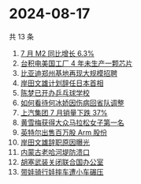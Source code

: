 # 2024-08-17

共 13 条

<!-- BEGIN -->
<!-- 最后更新时间 Sat Aug 17 2024 15:07:08 GMT+0800 (China Standard Time) -->

1. [7 月 M2 同比增长 6.3%](https://www.zhihu.com/search?q=7%20%E6%9C%88%20M2%20%E5%90%8C%E6%AF%94%E5%A2%9E%E9%95%BF%206.3%25)
1. [台积电美国工厂 4 年未生产一颗芯片](https://www.zhihu.com/search?q=%E5%8F%B0%E7%A7%AF%E7%94%B5%E7%BE%8E%E5%9B%BD%E5%B7%A5%E5%8E%82%204%20%E5%B9%B4%E6%9C%AA%E7%94%9F%E4%BA%A7%E4%B8%80%E9%A2%97%E8%8A%AF%E7%89%87)
1. [比亚迪郑州基地再现大规模招聘](https://www.zhihu.com/search?q=%E6%AF%94%E4%BA%9A%E8%BF%AA%E9%83%91%E5%B7%9E%E5%9F%BA%E5%9C%B0%E5%86%8D%E7%8E%B0%E5%A4%A7%E8%A7%84%E6%A8%A1%E6%8B%9B%E8%81%98)
1. [岸田文雄计划辞任日本首相](https://www.zhihu.com/search?q=%E5%B2%B8%E7%94%B0%E6%96%87%E9%9B%84%E8%AE%A1%E5%88%92%E8%BE%9E%E4%BB%BB%E6%97%A5%E6%9C%AC%E9%A6%96%E7%9B%B8)
1. [陈梦已开办乒乓球学校](https://www.zhihu.com/search?q=%E9%99%88%E6%A2%A6%E5%B7%B2%E5%BC%80%E5%8A%9E%E4%B9%92%E4%B9%93%E7%90%83%E5%AD%A6%E6%A0%A1)
1. [如何看待何冰娇因伤病回省队调整](https://www.zhihu.com/search?q=%E5%A6%82%E4%BD%95%E7%9C%8B%E5%BE%85%E4%BD%95%E5%86%B0%E5%A8%87%E5%9B%A0%E4%BC%A4%E7%97%85%E5%9B%9E%E7%9C%81%E9%98%9F%E8%B0%83%E6%95%B4)
1. [上汽集团 7 月销量下跌 37%](https://www.zhihu.com/search?q=%E4%B8%8A%E6%B1%BD%E9%9B%86%E5%9B%A2%207%20%E6%9C%88%E9%94%80%E9%87%8F%E4%B8%8B%E8%B7%8C%2037%25)
1. [黄雪梅获得大众马拉松女子第一名](https://www.zhihu.com/search?q=%E9%BB%84%E9%9B%AA%E6%A2%85%E8%8E%B7%E5%BE%97%E5%A4%A7%E4%BC%97%E9%A9%AC%E6%8B%89%E6%9D%BE%E5%A5%B3%E5%AD%90%E7%AC%AC%E4%B8%80%E5%90%8D)
1. [英特尔出售百万股 Arm 股份](https://www.zhihu.com/search?q=%E8%8B%B1%E7%89%B9%E5%B0%94%E5%87%BA%E5%94%AE%E7%99%BE%E4%B8%87%E8%82%A1%20Arm%20%E8%82%A1%E4%BB%BD)
1. [岸田文雄辞职原因曝光](https://www.zhihu.com/search?q=%E5%B2%B8%E7%94%B0%E6%96%87%E9%9B%84%E8%BE%9E%E8%81%8C%E5%8E%9F%E5%9B%A0%E6%9B%9D%E5%85%89)
1. [内蒙古老哈河堤防溃口](https://www.zhihu.com/search?q=%E5%86%85%E8%92%99%E5%8F%A4%E8%80%81%E5%93%88%E6%B2%B3%E5%A0%A4%E9%98%B2%E6%BA%83%E5%8F%A3)
1. [胡塞武装关闭联合国办公室](https://www.zhihu.com/search?q=%E8%83%A1%E5%A1%9E%E6%AD%A6%E8%A3%85%E5%85%B3%E9%97%AD%E8%81%94%E5%90%88%E5%9B%BD%E5%8A%9E%E5%85%AC%E5%AE%A4)
1. [带娃骑行娃摔车遭小车碾压](https://www.zhihu.com/search?q=%E5%B8%A6%E5%A8%83%E9%AA%91%E8%A1%8C%E5%A8%83%E6%91%94%E8%BD%A6%E9%81%AD%E5%B0%8F%E8%BD%A6%E7%A2%BE%E5%8E%8B)

<!-- END -->
